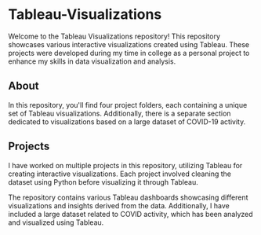 # Tableau-Visualizations

Welcome to the Tableau Visualizations repository! This repository showcases various interactive visualizations created using Tableau. These projects were developed during my time in college as a personal project to enhance my skills in data visualization and analysis.

## About

In this repository, you'll find four project folders, each containing a unique set of Tableau visualizations. Additionally, there is a separate section dedicated to visualizations based on a large dataset of COVID-19 activity.

## Projects

I have worked on multiple projects in this repository, utilizing Tableau for creating interactive visualizations. Each project involved cleaning the dataset using Python before visualizing it through Tableau.

The repository contains various Tableau dashboards showcasing different visualizations and insights derived from the data. Additionally, I have included a large dataset related to COVID activity, which has been analyzed and visualized using Tableau.

